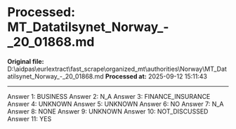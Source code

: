# Processed: MT_Datatilsynet_Norway_-_20_01868.md

**Original file:** D:\aidpas\eurlextract\fast_scrape\organized_mt\authorities\Norway\MT_Datatilsynet_Norway_-_20_01868.md
**Processed at:** 2025-09-12 15:11:43

---

Answer 1: BUSINESS
Answer 2: N_A
Answer 3: FINANCE_INSURANCE
Answer 4: UNKNOWN
Answer 5: UNKNOWN
Answer 6: NO
Answer 7: N_A
Answer 8: NONE
Answer 9: UNKNOWN
Answer 10: NOT_DISCUSSED
Answer 11: YES